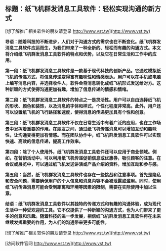 ## **标题：纸飞机群发消息工具软件：轻松实现沟通的新方式**

[想了解推广相关软件的朋友请登录 http://www.vst.tw](http://www.vst.tw)

**导语：随着科技的不断进步，人们对于沟通方式的需求也在不断变化。纸飞机群发消息工具软件应运而生，为我们带来了一种全新的、轻松而有趣的沟通方式。本文将介绍纸飞机群发消息工具软件的特点和优势，以及它在日常生活和工作中的应用。**

**第一段：纸飞机群发消息工具软件是一款基于现代科技的创新产品。它通过模拟纸飞机的传递方式，将信息传递变得富有趣味性和情感表达。用户可以在手机或电脑上编写消息内容，并选择收件人，软件会将消息转化成纸飞机形式发送给对方。这种新颖的方式使得沟通更加有趣，增加了信息传递的情感和情绪。**

**第二段：纸飞机群发消息工具软件的特点之一是灵活性。用户可以自由选择纸飞机的形状、颜色和装饰，以及消息的字体和样式，个性化程度非常高。此外，用户还可以设置纸飞机的飞行路径和速度，使得消息的传递更加具有个性和创意。**

**第三段：纸飞机群发消息工具软件不仅在日常生活中有着广泛的应用，也在工作场景中发挥着重要的作用。在朋友之间，通过纸飞机传递消息可以增加互动和趣味性，让沟通变得更加有情感。而在团队协作中，纸飞机群发消息工具软件可以实现快速、高效的信息传递，提高工作效率。**

**第四段：除了个人使用外，纸飞机群发消息工具软件还可以应用于商业领域。例如，在营销活动中，可以利用纸飞机传递促销信息或优惠券，吸引顾客的注意。在会议或展览中，可以通过纸飞机发送讲演或产品介绍的资料，增加互动和参与感。**

**第五段：当然，纸飞机群发消息工具软件也存在一些挑战和注意事项。首先是隐私和安全问题，需要确保用户的个人信息和消息内容不会被泄露或滥用。同时，使用纸飞机传递消息可能会受到距离和环境等因素的限制，需要在实际使用中加以注意。**

**结语：纸飞机群发消息工具软件以其独特的传递方式和有趣的沟通体验，成为现代生活中一种受欢迎的工具。它不仅提供了一种新颖的沟通方式，也为人们带来了更多的创意和乐趣。随着科技的进一步发展，相信纸飞机群发消息工具软件将在未来继续发挥重要的作用，为人们的沟通带来更多可能性。**

[想了解推广相关软件的朋友请登录 http://www.vst.tw](http://www.vst.tw)


[访问软件官网 http://www.vst.tw](http://www.vst.tw)
